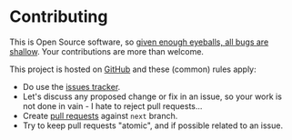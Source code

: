 # Contributing

This is Open Source software, so [given enough eyeballs, all bugs are shallow](https://en.wikipedia.org/wiki/Linus%27s_Law). Your contributions are more than welcome.

This project is hosted on [GitHub](https://github.com/LogFlow-AI/GPUQuantile) and these (common) rules apply:

* Do use the [issues tracker](https://github.com/LogFlow-AI/GPUQuantile/issues).
* Let's discuss any proposed change or fix in an issue, so your work is not done in vain - I hate to reject pull requests...
* Create [pull requests](https://github.com/LogFlow-AI/GPUQuantile/pulls) against `next` branch.
* Try to keep pull requests "atomic", and if possible related to an issue.
